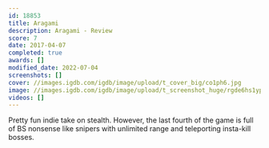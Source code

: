 ```yaml
---
id: 18853
title: Aragami
description: Aragami - Review
score: 7
date: 2017-04-07
completed: true
awards: []
modified_date: 2022-07-04
screenshots: []
cover: //images.igdb.com/igdb/image/upload/t_cover_big/co1ph6.jpg
image: //images.igdb.com/igdb/image/upload/t_screenshot_huge/rgde6hs1ypyqu1l7y7co.jpg
videos: []
---
```

Pretty fun indie take on stealth. However, the last fourth of the game is full of BS nonsense like snipers with unlimited range and teleporting insta-kill bosses.